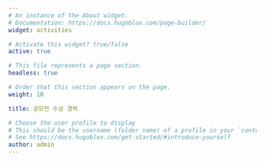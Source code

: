 ```yaml
---
# An instance of the About widget.
# Documentation: https://docs.hugoblox.com/page-builder/
widget: activities 

# Activate this widget? true/false
active: true

# This file represents a page section.
headless: true

# Order that this section appears on the page.
weight: 10

title: 공모전 수상 경력

# Choose the user profile to display
# This should be the username (folder name) of a profile in your `content/authors/` folder.
# See https://docs.hugoblox.com/get-started/#introduce-yourself
author: admin
---
```

